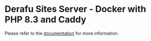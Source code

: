 # Derafu Sites Server - Docker with PHP 8.3 and Caddy

Please refer to the [documentation](https://www.derafu.dev/docs/sysadmin/docker-php-caddy-server) for more information.
